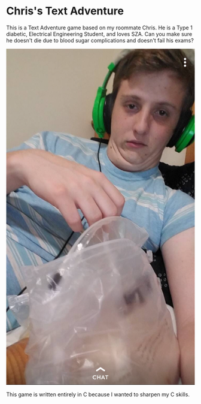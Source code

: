 # Chris's Text Adventure

This is a Text Adventure game based on my roommate Chris. He is a Type 1 diabetic, Electrical Engineering Student, and loves SZA.
Can you make sure he doesn't die due to blood sugar complications and doesn't fail his exams?

![THIS IS CHRIS](IMG_2923.PNG)

This game is written entirely in C because I wanted to sharpen my C skills.

